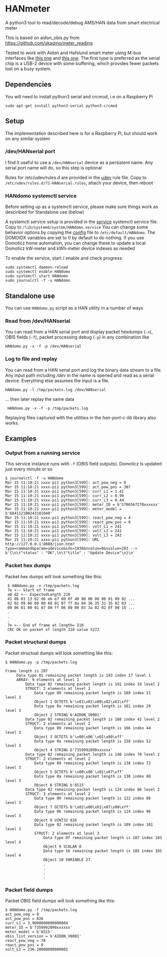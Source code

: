 # HANmeter
A python3 tool to read/decode/debug AMS/HAN data from smart electrical meter

This is based on aidon_obis.py from https://github.com/skagmo/meter_reading

Tested to work with Aidon and Hafslund smart meter using M-bus interfaces like 
[this one](https://www.aliexpress.com/item/32894249052.html) and 
[this one](https://www.aliexpress.com/item/32751482255.html). The first type is preferred as the serial chip is a USB-2 device with some buffering, which provides fewer packets lost on a busy system.

## Dependencies

You will need to install python3 serial and crcmod, i.e on a Raspberry Pi

    sudo apt-get install python3-serial python3-crcmod

## Setup 

The implementation described here is for a Raspberry Pi, but should work on any similar system

### /dev/HANserial port

I find it useful to use a `/dev/HANserial` device as a persistent name. Any serial port name will do, so this step is optional

Rules for /etc/udev/rules.d are provided in the [udev](./udev/71-HANserial.rules) rule file. Copy to `/etc/udev/rules.d/71-HANserial.rules`, attach your device,  then reboot

### HANdomo systemctl service

Before setting up as a systemctl service, please make sure things work as desciribed for Standalone use (below)

A systemctl service setup is provided in the [service](./service/HANdomo.service) systemctl service file. Copy to `/lib/systemd/system/HANdomo.service`
You can change some behavior options by copying the [config](./config/HANdomo) file to `/etc/default/HANdomo`. The DOMOIDX variables are set to 0 by default to do nothing. If you use Domoticz home automation, you can change these to update a local Domoticz kW-meter and kWh-meter device indexes as needed

To enable the service, start / enable and check progress:

    sudo systemctl daemon-reload
    sudo systemctl enable HANdomo
    sudo systemctl start HANdomo
    sudo journalctl -f -u HANdomo
	
## Standalone use

You can use `HANdomo.py` script as a HAN utility in a number of ways 

### Read from /dev/HANserial 

You can read from a HAN serial port and display packet hexdumps (`-x`), OBIS fields (`-f`), packet processing debug (`-p`) in any combination like 

    HANdomo.py -x -f -p /dev/HANserial


### Log to file and replay 

You can read from a HAN serial port and log the binary data stream to a file. Any input path including */dev* in the name is opened and read as a serial device. Everything else assumes the input is a file.

    HANdomo.py -l /tmp/packets.log /dev/HANserial

... then later replay the same data

     HANdomo.py -x -f -p /tmp/packets.log

Replaying files captured with the utilities in the *han-port-c-lib* library also works. 

## Examples

### Output from a running service

This service instance runs with `-f` (OBIS field outputs). Domoticz is updated just every minute or so 

    $ journalctl -f -u HANdomo
    Mar 15 11:10:21 xxxx-pi1 python3[599]: act_pow_neg = 0
    Mar 15 11:10:21 xxxx-pi1 python3[599]: act_pow_pos = 307
    Mar 15 11:10:21 xxxx-pi1 python3[599]: curr_L1 = 1.41
    Mar 15 11:10:21 xxxx-pi1 python3[599]: curr_L2 = 0.99
    Mar 15 11:10:21 xxxx-pi1 python3[599]: curr_L3 = 0.44
    Mar 15 11:10:21 xxxx-pi1 python3[599]: meter_ID = b'5706567270xxxxxx'
    Mar 15 11:10:21 xxxx-pi1 python3[599]: meter_model = b'6841121BN243101040'
    Mar 15 11:10:21 xxxx-pi1 python3[599]: react_pow_neg = 4
    Mar 15 11:10:21 xxxx-pi1 python3[599]: react_pow_pos = 0
    Mar 15 11:10:21 xxxx-pi1 python3[599]: volt_L1 = 241
    Mar 15 11:10:21 xxxx-pi1 python3[599]: volt_L2 = 241
    Mar 15 11:10:21 xxxx-pi1 python3[599]: volt_L3 = 243
    Mar 15 11:10:21 xxxx-pi1 python3[599]: URL http://127.0.0.1:8080/json.htm?type=command&param=udevice&idx=1938&nvalue=0&svalue=203 --> b'{\n\t"status" : "OK",\n\t"title" : "Update Device"\n}\n'

### Packet hex dumps

Packet hex dumps will look something like this:

     $ HANdomo.py -x /tmp/packets.log
     7e <-- Start of frame
     a0 d2 <-- ExpectedLength 210
     41 08 83 13 82 d6 e6 e7 00 0f 40 00 00 00 00 01 09 02 ...
     02 02 09 06 00 00 60 01 07 ff 0a 04 36 35 31 35 02 03 ...
     09 06 01 00 01 07 00 ff 06 00 00 03 3a 02 02 0f 00 16 ...
     .
     . 
     .
     7e <-- End of frame at length= 210
     CRC OK on packet of length 210 value 5272

### Packet structural dumps

Packet structual dumps will look something like this:

    $ HANdomo.py -p /tmp/packets.log

    Frame length is 207
         Data type 01 remaining packet length is 193 index 17 level 1
         ARRAY: 9 elements at level 1
             Data type 02 remaining packet length is 191 index 19 level 2
             STRUCT: 2 elements at level 2
                 Data type 09 remaining packet length is 189 index 21 level 3
                 Object 1 OCTETS b'\x01\x01\x00\x02\x81\xff'
                 Data type 0a remaining packet length is 181 index 29 level 3
                 Object 2 STRING b'AIDON_V0001'
             Data type 02 remaining packet length is 168 index 42 level 2
             STRUCT: 2 elements at level 2
                 Data type 09 remaining packet length is 166 index 44 level 3
                 Object 3 OCTETS b'\x00\x00`\x01\x00\xff'
                 Data type 0a remaining packet length is 158 index 52 level 3
                 Object 4 STRING b'7359992890xxxxxx'
             Data type 02 remaining packet length is 140 index 70 level 2
             STRUCT: 2 elements at level 2
                 Data type 09 remaining packet length is 138 index 72 level 3
                 Object 5 OCTETS b'\x00\x00`\x01\x07\xff'
                 Data type 0a remaining packet length is 130 index 80 level 3
                 Object 6 STRING b'6515'
             Data type 02 remaining packet length is 124 index 86 level 2
             STRUCT: 3 elements at level 2
                 Data type 09 remaining packet length is 122 index 88 level 3
                 Object 7 OCTETS b'\x01\x00\x01\x07\x00\xff'
                 Data type 06 remaining packet length is 114 index 96 level 3
                 Object 8 UINT32 826
                 Data type 02 remaining packet length is 109 index 101 level 3
                 STRUCT: 2 elements at level 3
                     Data type 0f remaining packet length is 107 index 103 level 4
                     Object 9 SCALAR 0
                     Data type 16 remaining packet length is 105 index 105 level 4
                     Object 10 VARIABLE 27
                     .
                     .
                     .
                     .

### Packet field dumps

Packet OBIS field dumps will look something like this:

    $ HANdomo.py -f /tmp/packets.log
    act_pow_neg = 0
    act_pow_pos = 826
    curr_L1 = 3.9000000000000004
    meter_ID = b'7359992890xxxxxx'
    meter_model = b'6515'
    obis_list_version = b'AIDON_V0001'
    react_pow_neg = 78
    react_pow_pos = 0
    volt_L1 = 236.20000000000002
    

